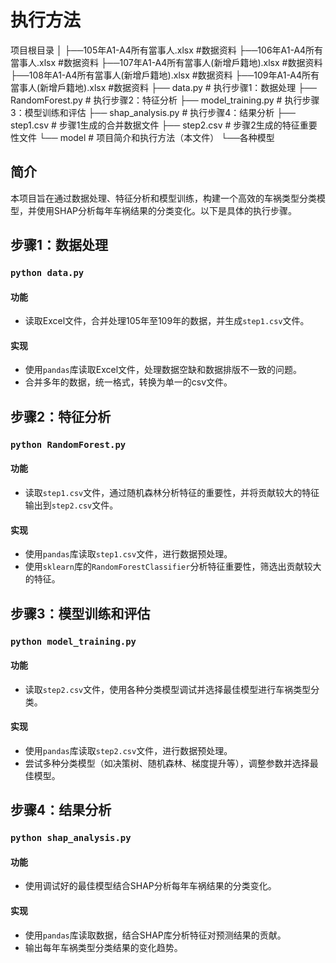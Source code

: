 # 执行方法
项目根目录
│
├──105年A1-A4所有當事人.xlsx #数据资料
├──106年A1-A4所有當事人.xlsx #数据资料
├──107年A1-A4所有當事人(新增戶籍地).xlsx #数据资料
├──108年A1-A4所有當事人(新增戶籍地).xlsx #数据资料
├──109年A1-A4所有當事人(新增戶籍地).xlsx #数据资料
├── data.py # 执行步骤1：数据处理
├── RandomForest.py # 执行步骤2：特征分析
├── model_training.py # 执行步骤3：模型训练和评估
├── shap_analysis.py # 执行步骤4：结果分析
├── step1.csv # 步骤1生成的合并数据文件
├── step2.csv # 步骤2生成的特征重要性文件
└── model # 项目简介和执行方法（本文件）
    └──各种模型
## 简介

本项目旨在通过数据处理、特征分析和模型训练，构建一个高效的车祸类型分类模型，并使用SHAP分析每年车祸结果的分类变化。以下是具体的执行步骤。

## 步骤1：数据处理

### `python data.py`

#### 功能
- 读取Excel文件，合并处理105年至109年的数据，并生成`step1.csv`文件。

#### 实现
- 使用`pandas`库读取Excel文件，处理数据空缺和数据排版不一致的问题。
- 合并多年的数据，统一格式，转换为单一的csv文件。

## 步骤2：特征分析

### `python RandomForest.py`

#### 功能
- 读取`step1.csv`文件，通过随机森林分析特征的重要性，并将贡献较大的特征输出到`step2.csv`文件。

#### 实现
- 使用`pandas`库读取`step1.csv`文件，进行数据预处理。
- 使用`sklearn`库的`RandomForestClassifier`分析特征重要性，筛选出贡献较大的特征。

## 步骤3：模型训练和评估

### `python model_training.py`

#### 功能
- 读取`step2.csv`文件，使用各种分类模型调试并选择最佳模型进行车祸类型分类。

#### 实现
- 使用`pandas`库读取`step2.csv`文件，进行数据预处理。
- 尝试多种分类模型（如决策树、随机森林、梯度提升等），调整参数并选择最佳模型。

## 步骤4：结果分析

### `python shap_analysis.py`

#### 功能
- 使用调试好的最佳模型结合SHAP分析每年车祸结果的分类变化。

#### 实现
- 使用`pandas`库读取数据，结合SHAP库分析特征对预测结果的贡献。
- 输出每年车祸类型分类结果的变化趋势。
